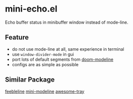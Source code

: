 # mini-echo.el

Echo buffer status in minibuffer window instead of mode-line.

## Feature

- do not use mode-line at all, same experience in terminal
- use `window-divider-mode` in gui
- port lots of default segments from [doom-modeline](https://github.com/seagle0128/doom-modeline)
- configs are as simple as possible

## Similar Package

[feebleline](https://github.com/tautologyclub/feebleline)
[mini-modeline](https://github.com/kiennq/emacs-mini-modeline)
[awesome-tray](https://github.com/manateelazycat/awesome-tray)
